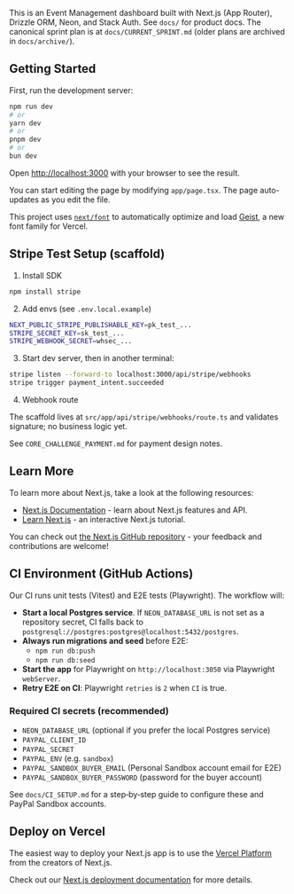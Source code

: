 This is an Event Management dashboard built with Next.js (App Router), Drizzle ORM, Neon, and Stack Auth. See `docs/` for product docs. The canonical sprint plan is at `docs/CURRENT_SPRINT.md` (older plans are archived in `docs/archive/`).

## Getting Started

First, run the development server:

```bash
npm run dev
# or
yarn dev
# or
pnpm dev
# or
bun dev
```

Open [http://localhost:3000](http://localhost:3000) with your browser to see the result.

You can start editing the page by modifying `app/page.tsx`. The page auto-updates as you edit the file.

This project uses [`next/font`](https://nextjs.org/docs/app/building-your-application/optimizing/fonts) to automatically optimize and load [Geist](https://vercel.com/font), a new font family for Vercel.

## Stripe Test Setup (scaffold)

1. Install SDK

```bash
npm install stripe
```

2. Add envs (see `.env.local.example`)

```bash
NEXT_PUBLIC_STRIPE_PUBLISHABLE_KEY=pk_test_...
STRIPE_SECRET_KEY=sk_test_...
STRIPE_WEBHOOK_SECRET=whsec_...
```

3. Start dev server, then in another terminal:

```bash
stripe listen --forward-to localhost:3000/api/stripe/webhooks
stripe trigger payment_intent.succeeded
```

4. Webhook route

The scaffold lives at `src/app/api/stripe/webhooks/route.ts` and validates signature; no business logic yet.

See `CORE_CHALLENGE_PAYMENT.md` for payment design notes.

## Learn More

To learn more about Next.js, take a look at the following resources:

- [Next.js Documentation](https://nextjs.org/docs) - learn about Next.js features and API.
- [Learn Next.js](https://nextjs.org/learn) - an interactive Next.js tutorial.

You can check out [the Next.js GitHub repository](https://github.com/vercel/next.js) - your feedback and contributions are welcome!

## CI Environment (GitHub Actions)

Our CI runs unit tests (Vitest) and E2E tests (Playwright). The workflow will:

- **Start a local Postgres service**. If `NEON_DATABASE_URL` is not set as a repository secret, CI falls back to `postgresql://postgres:postgres@localhost:5432/postgres`.
- **Always run migrations and seed** before E2E:
  - `npm run db:push`
  - `npm run db:seed`
- **Start the app** for Playwright on `http://localhost:3050` via Playwright `webServer`.
- **Retry E2E on CI**: Playwright `retries` is `2` when `CI` is true.

### Required CI secrets (recommended)

- `NEON_DATABASE_URL` (optional if you prefer the local Postgres service)
- `PAYPAL_CLIENT_ID`
- `PAYPAL_SECRET`
- `PAYPAL_ENV` (e.g. `sandbox`)
- `PAYPAL_SANDBOX_BUYER_EMAIL` (Personal Sandbox account email for E2E)
- `PAYPAL_SANDBOX_BUYER_PASSWORD` (password for the buyer account)

See `docs/CI_SETUP.md` for a step‑by‑step guide to configure these and PayPal Sandbox accounts.

## Deploy on Vercel

The easiest way to deploy your Next.js app is to use the [Vercel Platform](https://vercel.com/new?utm_medium=default-template&filter=next.js&utm_source=create-next-app&utm_campaign=create-next-app-readme) from the creators of Next.js.

Check out our [Next.js deployment documentation](https://nextjs.org/docs/app/building-your-application/deploying) for more details.
